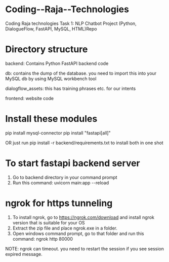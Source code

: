# Coding--Raja--Technologies
Coding Raja technologies Task 1: NLP Chatbot Project (Python, DialogueFlow, FastAPI, MySQL, HTML)Repo

Directory structure
===================
backend: Contains Python FastAPI backend code

db: contains the dump of the database. you need to import this into your MySQL db by using MySQL workbench tool

dialogflow_assets: this has training phrases etc. for our intents

frontend: website code

Install these modules
======================

pip install mysql-connector
pip install "fastapi[all]"

OR just run pip install -r backend/requirements.txt to install both in one shot

To start fastapi backend server
================================
1. Go to backend directory in your command prompt
2. Run this command: uvicorn main:app --reload

ngrok for https tunneling
================================
1. To install ngrok, go to https://ngrok.com/download and install ngrok version that is suitable for your OS
2. Extract the zip file and place ngrok.exe in a folder.
3. Open windows command prompt, go to that folder and run this command: ngrok http 80000

NOTE: ngrok can timeout. you need to restart the session if you see session expired message.

